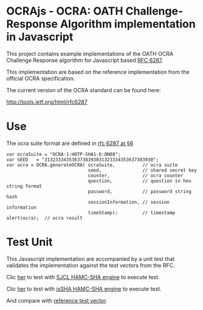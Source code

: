 # OCRAjs - OCRA: OATH Challenge-Response Algorithm implementation in Javascript 

This project contains example implementations of the OATH OCRA Challenge Response algorithm for Javascript based [RFC 6287](http://tools.ietf.org/html/rfc6287).

This implementation are based on the reference implementation from the official OCRA specification.

The current version of the OCRA standard can be found here:

http://tools.ietf.org/html/rfc6287

# Use

The ocra suite format are defined in [rfc 6287 at §6](https://tools.ietf.org/html/rfc6287#page-8)

```
var ocraSuite = "OCRA-1:HOTP-SHA1-6:QN08";
var SEED   = "3132333435363738393031323334353637383930";
var ocra = OCRA.generateOCRA( ocraSuite,          // ocra suite
                              seed,               // shared secret key
                              counter,            // ocra counter 
                              question,           // question in hex string format
                              password,           // password string hash
                              sessionInformation, // session information 
                              timeStamp);         // timestamp 
alert(ocra);  // ocra result
```

# Test Unit

This Javascript implementation are accompanied by a unit test that validates the implementation against the test vectors from the RFC.

Clic [her](https://zenprojects.github.io/OCRAjs/test-sjcl.html) to test with [SJCL HAMC-SHA engine](http://bitwiseshiftleft.github.io/sjcl/) to execute test.

Clic [her]( https://zenprojects.github.io/OCRAjs/test-jsSHA.html) to test with [jsSHA HAMC-SHA engine](https://caligatio.github.io/jsSHA/) to execute test.

And compare with [reference test vector](https://tools.ietf.org/html/rfc6287#page-34).
